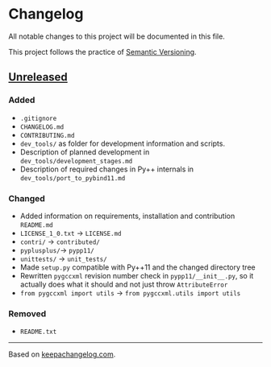 # Changelog
All notable changes to this project will be documented in this file.

This project follows the practice of [Semantic Versioning][semantic_versioning].

## [Unreleased][unreleased]

### Added

* `.gitignore`
* `CHANGELOG.md`
* `CONTRIBUTING.md`
* `dev_tools/` as folder for development information and scripts.
* Description of planned development in `dev_tools/development_stages.md`
* Description of required changes in Py++ internals in
  `dev_tools/port_to_pybind11.md`

### Changed

* Added information on requirements, installation and contribution `README.md`
* `LICENSE_1_0.txt` -> `LICENSE.md`
* `contri/` -> `contributed/`
* `pyplusplus/`-> `pypp11/`
* `unittests/` -> `unit_tests/`
* Made `setup.py` compatible with Py++11 and the changed directory tree
* Rewritten `pygccxml` revision number check in `pypp11/__init__.py`, so it
  actually does what it should and not just throw `AttributeError`
* `from pygccxml import utils` -> `from pygccxml.utils import utils`

### Removed

* `README.txt`

---

Based on [keepachangelog.com][keepachangelog].

<!-- References -->
[keepachangelog]: http://keepachangelog.com/ "Keep a Changelog"
[semantic_versioning]: http://semver.org/spec/v2.0.0.html "Semantic Versioning v2.0.0"

<!-- Version links -->
<!-- "unreleased" should always point to the latest release version and "HEAD" -->
[unreleased]: https://github.com/IAmRarios/pypp11/compare/master...HEAD "Unreleased Changes"
